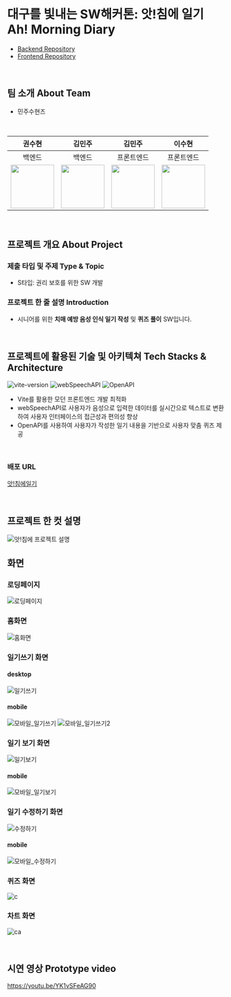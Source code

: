 # 대구를 빛내는 SW해커톤: 앗!침에 일기 Ah! Morning Diary
- [Backend Repository](https://github.com/Ah-MorningDiary/Ah-MorningDiary-backend)
- [Frontend Repository](https://github.com/Ah-MorningDiary/Ah-MorningDiary-frontend)
<br>
  
## 팀 소개 About Team
- 민주수현즈
<br>

| 권수현 | 김민주 | 김민주 | 이수현 |
|:-----: | :-----: | :-----: | :-----: |
| 백엔드 | 백엔드 | 프론트엔드 | 프론트엔드 |
| [<img src="https://github.com/kwonssshyeon.png" width="100px">](https://github.com/kwonssshyeon) | [<img src="https://github.com/minju26.png" width="100px">](https://github.com/minju26) | [<img src="https://github.com/joojjang.png" width="100px">](https://github.com/joojjang) | [<img src="https://github.com/DingX2.png" width="100px">](https://github.com/DingX2) | 
<br>

## 프로젝트 개요 About Project
### 제출 타입 및 주제 Type & Topic
  - S타입: 권리 보호를 위한 SW 개발
 
### 프로젝트 한 줄 설명 Introduction
  - 시니어를 위한 **치매 예방 음성 인식 일기 작성** 및 **퀴즈 풀이** SW입니다.
<br>

## 프로젝트에 활용된 기술 및 아키텍쳐 Tech Stacks & Architecture
![vite-version](https://img.shields.io/badge/vite-4.4.9-646CFF?logo=vite)
![webSpeechAPI](https://img.shields.io/badge/webSpeechAPI-61DAFB?logo=mdnwebdocs)
![OpenAPI](https://img.shields.io/badge/openAPI-3.5.turbo-181717?logo=openAPI)
- Vite를 활용한 모던 프론트엔드 개발 최적화
- webSpeechAPI로 사용자가 음성으로 입력한 데이터를 실시간으로 텍스트로 변환하여 사용자 인터페이스의 접근성과 편의성 향상
- OpenAPI를 사용하여 사용자가 작성한 일기 내용을 기반으로 사용자 맞춤 퀴즈 제공


<br>

### 배포 URL
[앗!침에일기](https://ah-diarymorning.netlify.app/)


<br>

## 프로젝트 한 컷 설명
![앗!침에 프로젝트 설명](https://github.com/Ah-MorningDiary/.github/assets/104684033/6f338fea-21ab-4084-81e1-8287c67e0ee8)

## 화면 

### 로딩페이지
![로딩페이지](https://github.com/Ah-MorningDiary/.github/assets/96682768/aa59c159-878f-46c8-8176-79b08ad33903)

### 홈화면
![홈화면](https://github.com/Ah-MorningDiary/.github/assets/96682768/02279efa-bf1c-43c8-b098-272f29933c90)


### 일기쓰기 화면
#### desktop
![일기쓰기](https://github.com/Ah-MorningDiary/.github/assets/96682768/919fc436-6f3d-426e-a4a7-5ae2f123891e)


#### mobile
![모바일_일기쓰기](https://github.com/Ah-MorningDiary/.github/assets/96682768/b4990cfe-23b0-4a04-aadd-35704088bf78)
![모바일_일기쓰기2](https://github.com/Ah-MorningDiary/.github/assets/96682768/8b39f992-72ab-4e55-9958-aae5decf0334)




### 일기 보기 화면
![일기보기](https://github.com/Ah-MorningDiary/.github/assets/96682768/ee2efef0-bc63-44b0-9bc2-fde5a98c5a1e)

#### mobile
![모바일_일기보기](https://github.com/Ah-MorningDiary/.github/assets/96682768/dd545549-f553-48fa-815d-a475170cca0d)


### 일기 수정하기 화면
![수정하기](https://github.com/Ah-MorningDiary/.github/assets/96682768/843d44c9-daba-4c32-b529-ad2e6854f81e)

#### mobile
![모바일_수정하기](https://github.com/Ah-MorningDiary/.github/assets/96682768/4c129cd0-391c-4fb1-83c4-ef3b1462373f)


### 퀴즈 화면
![c](https://github.com/Ah-MorningDiary/.github/assets/104684033/c3d8fd29-4c15-4f8e-9c8d-ef0c86f1772f)

### 차트 화면
![ca](https://github.com/Ah-MorningDiary/.github/assets/104684033/6c92aed8-5b2d-443d-ae87-1378b398614c)


<br>

## 시연 영상 Prototype video  
https://youtu.be/YK1vSFeAG90  
